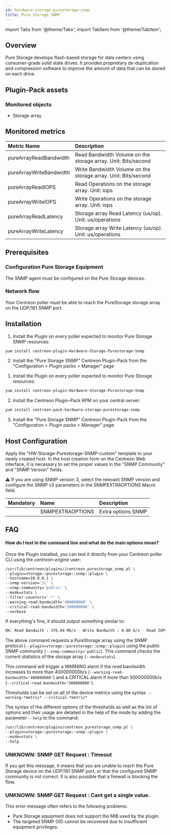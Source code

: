 ```yaml
---
id: hardware-storage-purestorage-snmp
title: Pure Storage SNMP
---
```

import Tabs from '@theme/Tabs';
import TabItem from '@theme/TabItem';


## Overview

Pure Storage develops flash-based storage for data centers using consumer-grade solid state drives. It provides
proprietary de-duplication and compression software to improve the amount of data that can be stored on each drive.

## Plugin-Pack assets

### Monitored objects

* Storage array

## Monitored metrics

<Tabs groupId="operating-systems">
<TabItem value="Stats" label="Stats">

| Metric Name             | Description                                                    |
| :---------------------- | :------------------------------------------------------------- |
| pureArrayReadBandwidth  | Read Bandwidth Volume on the storage array. Unit: Bits/second  |
| pureArrayWriteBandwidth | Write Bandwidth Volume on the storage array. Unit: Bits/second |
| pureArrayReadIOPS       | Read Operations on the storage array. Unit: iops               |
| pureArrayWriteIOPS      | Write Operations on the storage array. Unit: iops              |
| pureArrayReadLatency    | Storage array Read Latency (us/op). Unit: us/operations        |
| pureArrayWriteLatency   | Storage array Write Latency (us/op). Unit: us/operations       |

</TabItem>
</Tabs>

## Prerequisites

### Configuration Pure Storage Equipment

The SNMP agent must be configured on the Pure Storage devices.

### Network flow

Your Centreon poller must be able to reach the PureStorage storage array on the UDP/161 SNMP port.

## Installation

<Tabs groupId="licence-systems">
<TabItem value="online" label="Online License">

1. Install the Plugin on every poller expected to monitor Pure Storage SNMP resources:

```bash
yum install centreon-plugin-Hardware-Storage-Purestorage-Snmp
```

2. Install the "Pure Storage SNMP" Centreon Plugin-Pack from the "Configuration > Plugin packs > Manager" page

</TabItem>
<TabItem value="offline" label="Offline License">

1. Install the Plugin on every poller expected to monitor Pure Storage resources:

```bash
yum install centreon-plugin-Hardware-Storage-Purestorage-Snmp
```

2. Install the Centreon Plugin-Pack RPM on your central server:

```bash
yum install centreon-pack-hardware-storage-purestorage-snmp
```

3. Install the "Pure Storage SNMP" Centreon Plugin-Pack from the "Configuration > Plugin packs > Manager" page

</TabItem>
</Tabs>

## Host Configuration

Apply the "HW-Storage-Purestorage-SNMP-custom" template to your newly created host.
In the host creation form on the Centreon Web interface, it is necessary to set the proper values in the "SNMP Community" and "SNMP Version" fields.

:warning: If you are using SNMP version 3, select the relevant SNMP version and configure the SNMP v3 parameters in the SNMPEXTRAOPTIONS Macro field.

| Mandatory | Name             | Description        |
| :-------- | :--------------- | :----------------- |
|           | SNMPEXTRAOPTIONS | Extra options SNMP |

## FAQ

#### How do I test in the command line and what do the main options mean?

Once the Plugin installed, you can test it directly from your Centreon poller CLI using the *centreon-engine* user:

```bash
/usr/lib/centreon/plugins//centreon_purestorage_snmp.pl \
--plugin=storage::purestorage::snmp::plugin \
--hostname=10.0.0.1 \
--snmp-version='2c' \
--snmp-community='public' \
--mode=stats \
--filter-counters='.*' \
--warning-read-bandwidth='400000000' \
--critical-read-bandwidth='500000000' \
--verbose
```

If everything's fine, it should output something similar to:

```bash
OK: Read Bandwith : 376.84 Mb/s - Write Bandwith : 0.00 b/s - Read IOPs : 3871 - Write IOPs : 0 - Read Latency : 197 us/op - Write Latency : 0 us/op | 'read_bandwidth'=376843408.00b/s;;;0; 'write_bandwidth'=0.00b/s;;;0; 'read_iops'=3871iops;;;0; 'write_iops'=0iops;;;0; 'read_latency'=197us/op;;;0; 'write_latency'=0us/op;;;0;
```

The above command requests a PureStorage array using the SNMP protocol (```--plugin=storage::purestorage::snmp::plugin```) using the *public* SNMP community (```--snmp-community='public```).
This command checks the current statistics of the storage array (```--mode=stats```).

This command will trigger a WARNING alarm if the *read* bandwidth increases to more than 400000000b/s (```--warning-read-bandwidth='400000000'```) and a CRITICAL alarm if more than 500000000b/s (```--critical-read-bandwidth='500000000'```).

Thresholds can be set on all of the device metrics using the syntax ```--warning-*metric* --critical-*metric*```

The syntax of the different options of the thresholds as well as the list of options and their usage are detailed in the help of the mode by adding the parameter ```--help``` to the command:

```bash
/usr/lib/centreon/plugins/centreon_purestorage_snmp.pl \
--plugin=storage::purestorage::snmp::plugin \
--mode=stats \
--help
```

### UNKNOWN: SNMP GET Request : Timeout

If you get this message, it means that you are unable to reach the Pure Storage device on the UDP/161 SNMP port, or that the configured SNMP community is not correct. It is also possible that a firewall is blocking the flow.

### UNKNOWN: SNMP GET Request : Cant get a single value.

This error message often refers to the following problems:
* Pure Storage equipment does not support the MIB used by the plugin.
* The targeted SNMP OID cannot be recovered due to insufficient equipment privileges.
